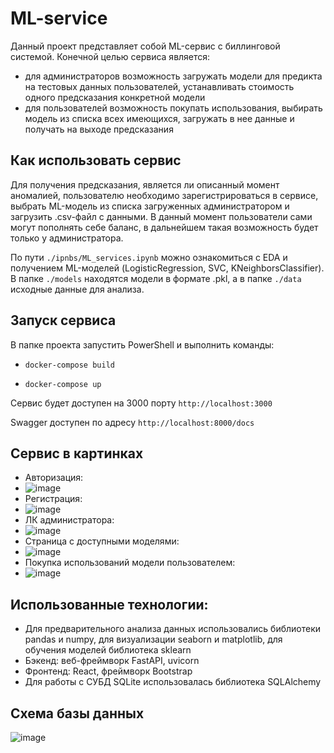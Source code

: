 # ML-service
Данный проект представляет собой ML-сервис с биллинговой системой. Конечной целью сервиса является:
- для администраторов возможность загружать модели для предикта на тестовых данных пользователей, устанавливать стоимость одного предсказания конкретной модели
- для пользователей возможность покупать использования, выбирать модель из списка всех имеющихся, загружать в нее данные и получать на выходе предсказания

## Как использовать сервис
Для получения предсказания, является ли описанный момент аномалией, пользователю необходимо зарегистрироваться в сервисе, выбрать ML-модель из списка загруженных администратором и загрузить .csv-файл с данными.
В данный момент пользователи сами могут пополнять себе баланс, в дальнейшем такая возможность будет только у администратора.

По пути 
`
./ipnbs/ML_services.ipynb
`
можно ознакомиться с EDA и получением ML-моделей (LogisticRegression, SVC, KNeighborsClassifier).
В папке 
`
./models
`
находятся модели в формате .pkl, а в папке
`
./data
`
исходные данные для анализа.

## Запуск сервиса
В папке проекта запустить PowerShell и выполнить команды:
- `
docker-compose build
`
 
- `
docker-compose up
`

Сервис будет доступен на 3000 порту
`
http://localhost:3000
`

Swagger доступен по адресу
`
http://localhost:8000/docs
`

## Сервис в картинках
- Авторизация:
- ![image](https://github.com/Etwaswie/ML-service/assets/48685561/48f10cc8-e05c-434d-b546-54ad99bc3c76)
- Регистрация:
- ![image](https://github.com/Etwaswie/ML-service/assets/48685561/7e71120e-e9d0-4696-8992-6b9cae8416d1)
- ЛК администратора:
- ![image](https://github.com/Etwaswie/ML-service/assets/48685561/301af62c-1f18-44c6-8d80-977efef0b1c9)
- Страница с доступными моделями:
- ![image](https://github.com/Etwaswie/ML-service/assets/48685561/abd913e7-a5a0-45c0-975f-12ca0c74b1ae)
- Покупка использований модели пользователем:
- ![image](https://github.com/Etwaswie/ML-service/assets/48685561/4b969589-d772-41e9-bfbf-065bc3490cf5)

## Использованные технологии:
- Для предварительного анализа данных использовались библиотеки pandas и numpy, для визуализации seaborn и matplotlib, для обучения моделей библиотека sklearn
- Бэкенд: веб-фреймворк FastAPI, uvicorn
- Фронтенд: React, фреймворк Bootstrap
- Для работы с СУБД SQLite использовалась библиотека SQLAlchemy

## Схема базы данных
![image](https://github.com/Etwaswie/ML-service/assets/48685561/f5436990-fc69-4fa2-8e7e-57dd92d12be0)
